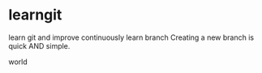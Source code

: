 # learngit
learn git and improve continuously
learn branch
Creating a new branch is quick AND simple.

world
